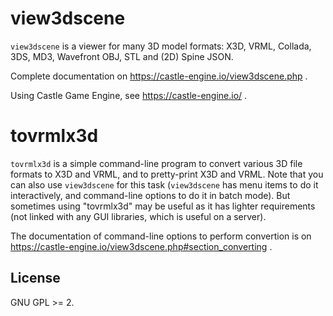 # view3dscene

`view3dscene` is a viewer for many 3D model formats: X3D, VRML, Collada, 3DS, MD3, Wavefront OBJ, STL and (2D) Spine JSON.

Complete documentation on https://castle-engine.io/view3dscene.php .

Using Castle Game Engine, see https://castle-engine.io/ .

# tovrmlx3d

`tovrmlx3d` is a simple command-line program to convert various 3D file formats to X3D and VRML, and to pretty-print X3D and VRML. Note that you can also use `view3dscene` for this task (`view3dscene` has menu items to do it interactively, and command-line options to do it in batch mode). But sometimes using "tovrmlx3d" may be useful as it has lighter requirements (not linked with any GUI libraries, which is useful on a server).

The documentation of command-line options to perform convertion is on https://castle-engine.io/view3dscene.php#section_converting .

## License

GNU GPL >= 2.
